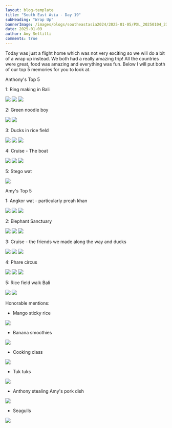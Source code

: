 ```yaml
---
layout: blog-template
title: "South East Asia - Day 19"
subHeading: "Wrap Up"
bannerImage: /images/blogs/southeastasia2024/2025-01-05/PXL_20250104_235431775.jpg_compressed.JPEG
date: 2025-01-09
author: Amy Sellitti
comments: true
---
```


Today was just a flight home which was not very exciting so we will do a bit of a wrap up instead. We both had a really amazing trip! All the countries were great, food was amazing and everything was fun. Below I will put both of our top 5 memories for you to look at. 

Anthony's Top 5

1: Ring making in Bali

<div class="grid-3c">
  <img src="/images/blogs/southeastasia2024/2024-12-23/PXL_20241223_035907749.MP.jpg_compressed.JPEG"/>
  <img src="/images/blogs/southeastasia2024/2024-12-23/PXL_20241223_042222648.jpg_compressed.JPEG"/>
  <img src="/images/blogs/southeastasia2024/2024-12-23/PXL_20241223_030920713.jpg_compressed.JPEG"/>
</div>

2: Green noodle boy

<div class="grid-2c">
  <img src="/images/blogs/southeastasia2024/2024-12-27/IMG_1241.JPG_compressed.JPEG"/>
  <img src="/images/blogs/southeastasia2024/2024-12-27/IMG_1303.JPG_compressed.JPEG"/>
</div>

3: Ducks in rice field

<div class="grid-1l-2w">
  <img src="/images/blogs/southeastasia2024/2024-12-23/PXL_20241223_070231880.jpg_compressed.JPEG"/>
  <img src="/images/blogs/southeastasia2024/2024-12-23/IMG_1167.JPG_compressed.JPEG"/>
  <img src="/images/blogs/southeastasia2024/2024-12-23/IMG_1184.JPG_compressed.JPEG"/>
</div>

4: Cruise - The boat

<div class="grid-2w-1l">
  <img src="/images/blogs/southeastasia2024/2024-12-28/PXL_20241228_063635674.MP.jpg_compressed.JPEG"/>
  <img src="/images/blogs/southeastasia2024/2024-12-30/PXL_20241230_024510790.MP.jpg_compressed.JPEG"/>
  <img src="/images/blogs/southeastasia2024/2025-01-01/PXL_20250101_033637969.MP.jpg_compressed.JPEG"/>
</div>

5: Stego wat

<div class="center-image"><img src="/images/blogs/southeastasia2024/2025-01-07/PXL_20250107_042522243.jpg_compressed.JPEG"/></div>


Amy's Top 5

1: Angkor wat - particularly preah khan

<div class="grid-3c">
  <img src="/images/blogs/southeastasia2024/2025-01-07/PXL_20250107_012234499.jpg_compressed.JPEG"/>
  <img src="/images/blogs/southeastasia2024/2025-01-07/PXL_20250107_013236903.jpg_compressed.JPEG"/>
  <img src="/images/blogs/southeastasia2024/2025-01-07/PXL_20250107_012917098.MP.jpg_compressed.JPEG"/>
</div>

2: Elephant Sanctuary 

<div class="grid-1l-2w">
  <img src="/images/blogs/southeastasia2024/2024-12-30/PXL_20241230_074257282.jpg_compressed.JPEG"/>
  <img src="/images/blogs/southeastasia2024/2024-12-30/PXL_20241230_073522235.jpg_compressed.JPEG"/>
  <img src="/images/blogs/southeastasia2024/2024-12-30/PXL_20241230_080544909.jpg_compressed.JPEG"/>
</div>

3: Cruise - the friends we made along the way and ducks 

<div class="grid-2w-1l">
  <img src="/images/blogs/southeastasia2024/2024-12-30/PXL_20241230_115802717.MP.jpg_compressed.JPEG"/>
  <img src="/images/blogs/southeastasia2024/2025-01-01/PXL_20250101_114732133.MP.jpg_compressed.JPEG"/>
  <img src="/images/blogs/southeastasia2024/2024-12-28/PXL_20241228_084728943.jpg_compressed.JPEG"/>
</div>

4: Phare circus

<div class="grid-3c">
  <img src="/images/blogs/southeastasia2024/2025-01-05/PXL_20250105_130643927.jpg_compressed.JPEG"/>
  <img src="/images/blogs/southeastasia2024/2025-01-05/PXL_20250105_132610728.MP.jpg_compressed.JPEG"/>
  <img src="/images/blogs/southeastasia2024/2025-01-05/PXL_20250105_125623657.jpg_compressed.JPEG"/>
</div>

5: Rice field walk Bali

<div class="grid-2c">
  <img src="/images/blogs/southeastasia2024/2024-12-23/PXL_20241223_075449296.MP.jpg_compressed.JPEG"/>
  <img src="/images/blogs/southeastasia2024/2024-12-23/PXL_20241223_075420484.jpg_compressed.JPEG"/>
</div>





Honorable mentions:

- Mango sticky rice

<div class="center-image"><img src="/images/blogs/southeastasia2024/2024-12-30/PXL_20241230_033122609.jpg_compressed.JPEG"/></div>

- Banana smoothies

<div class="center-image"><img src="/images/blogs/southeastasia2024/2024-12-30/PXL_20241230_032433532.jpg_compressed.JPEG"/></div>

- Cooking class

<div class="center-image"><img src="/images/blogs/southeastasia2024/2025-01-06/PXL_20250106_050058652.MP.jpg_compressed.JPEG"/></div>

- Tuk tuks

<div class="center-image"><img src="/images/blogs/southeastasia2024/2025-01-05/PXL_20250105_033123990.MP.jpg_compressed.JPEG"/></div>

- Anthony stealing Amy's pork dish

<div class="center-image"><img src="/images/blogs/southeastasia2024/2025-01-04/PXL_20250104_052330155.jpg_compressed.JPEG"/></div>

- Seagulls

<div class="center-image"><img src="/images/blogs/southeastasia2024/2024-12-29/PXL_20241229_101607620.jpg_compressed.JPEG"/></div>
